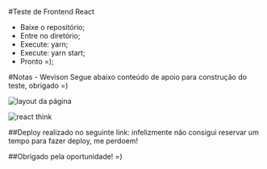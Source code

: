 #Teste de Frontend React

- Baixe o repositório;
- Entre no diretório;
- Execute: yarn;
- Execute: yarn start;
- Pronto =);

#Notas - Wevison
Segue abaixo conteúdo de apoio para construção do teste, obrigado =)

![layout da página](https://i.ibb.co/qBMSWmn/layout.png)

![react think](https://i.ibb.co/QvPZMhJ/20190419-222347.jpg)

##Deploy realizado no seguinte link: infelizmente não consigui reservar um tempo para fazer deploy, me perdoem!

##Obrigado pela oportunidade! =)
